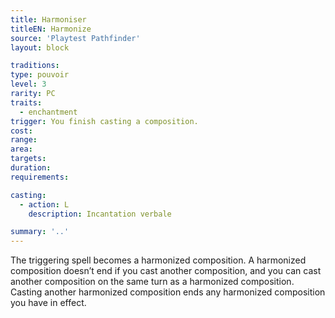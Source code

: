 ```yaml
---
title: Harmoniser
titleEN: Harmonize
source: 'Playtest Pathfinder'
layout: block

traditions:
type: pouvoir
level: 3
rarity: PC
traits:
  - enchantment
trigger: You finish casting a composition.
cost: 
range: 
area: 
targets: 
duration: 
requirements: 

casting:
  - action: L
    description: Incantation verbale

summary: '..'
---
```

The triggering spell becomes a harmonized composition. A harmonized composition doesn’t end if you cast another composition, and you can cast another composition on the same turn as a harmonized composition. Casting another harmonized composition ends any harmonized composition you have in effect.